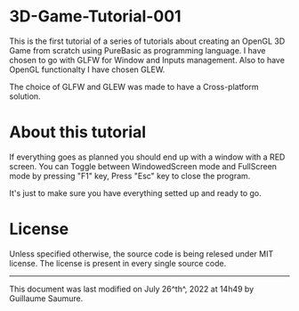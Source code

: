 # 3D-Game-Tutorial-001

This is the first tutorial of a series of tutorials about creating an OpenGL 3D Game from scratch using PureBasic as programming language. I have chosen to go with GLFW for Window and Inputs management. Also to have OpenGL functionalty I have chosen GLEW. 

The choice of GLFW and GLEW was made to have a Cross-platform solution. 

# About this tutorial

If everything goes as planned you should end up with a window with a RED screen. You can Toggle between WindowedScreen mode and FullScreen mode by pressing "F1" key, Press "Esc" key to close the program.

It's just to make sure you have everything setted up and ready to go.

# License

Unless specified otherwise, the source code is being relesed under MIT license. The license is present in every single source code.

---

This document was last modified on July 26^th^, 2022 at 14h49 by Guillaume Saumure. 
